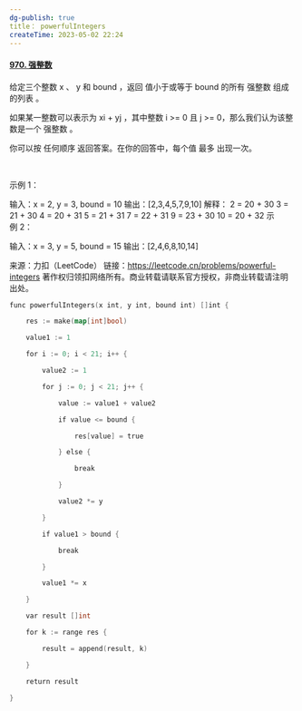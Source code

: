 ```yaml
---
dg-publish: true
title： powerfulIntegers
createTime: 2023-05-02 22:24  
---
```


#### [970. 强整数](https://leetcode.cn/problems/powerful-integers/)

给定三个整数 x 、 y 和 bound ，返回 值小于或等于 bound 的所有 强整数 组成的列表 。

如果某一整数可以表示为 xi + yj ，其中整数 i >= 0 且 j >= 0，那么我们认为该整数是一个 强整数 。

你可以按 任何顺序 返回答案。在你的回答中，每个值 最多 出现一次。

 

示例 1：

输入：x = 2, y = 3, bound = 10
输出：[2,3,4,5,7,9,10]
解释： 
2 = 20 + 30
3 = 21 + 30
4 = 20 + 31
5 = 21 + 31
7 = 22 + 31
9 = 23 + 30
10 = 20 + 32
示例 2：

输入：x = 3, y = 5, bound = 15
输出：[2,4,6,8,10,14]
 

来源：力扣（LeetCode）
链接：https://leetcode.cn/problems/powerful-integers
著作权归领扣网络所有。商业转载请联系官方授权，非商业转载请注明出处。

```go
func powerfulIntegers(x int, y int, bound int) []int {

    res := make(map[int]bool)

    value1 := 1

    for i := 0; i < 21; i++ {

        value2 := 1

        for j := 0; j < 21; j++ {

            value := value1 + value2

            if value <= bound {

                res[value] = true

            } else {

                break

            }

            value2 *= y

        }

        if value1 > bound {

            break

        }

        value1 *= x

    }

    var result []int

    for k := range res {

        result = append(result, k)

    }

    return result

}
```